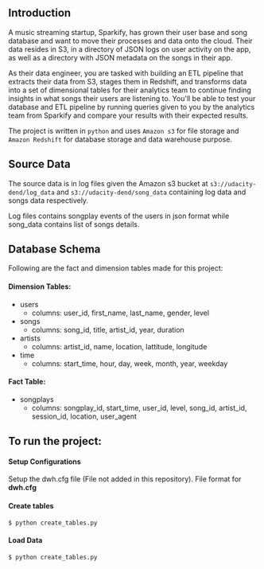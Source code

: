 ## Introduction
A music streaming startup, Sparkify, has grown their user base and song database and want to move their processes and data onto the cloud. Their data resides in S3, in a directory of JSON logs on user activity on the app, as well as a directory with JSON metadata on the songs in their app.

As their data engineer, you are tasked with building an ETL pipeline that extracts their data from S3, stages them in Redshift, and transforms data into a set of dimensional tables for their analytics team to continue finding insights in what songs their users are listening to. You'll be able to test your database and ETL pipeline by running queries given to you by the analytics team from Sparkify and compare your results with their expected results.

The project is written in `python` and uses `Amazon s3` for file storage and `Amazon Redshift`
 for database storage and data warehouse purpose.

## Source Data
The source data is in log files given the Amazon s3 bucket  at `s3://udacity-dend/log_data` 
and `s3://udacity-dend/song_data` containing log data and songs data respectively.

Log files contains songplay events of the users in json format 
while song_data contains list of songs details.

## Database Schema
Following are the fact and dimension tables made for this project:
#### Dimension Tables:
   * users
        * columns: user_id, first_name, last_name, gender, level
   * songs
        * columns: song_id, title, artist_id, year, duration
   * artists
        * columns: artist_id, name, location, lattitude, longitude
   * time
        * columns: start_time, hour, day, week, month, year, weekday
   
#### Fact Table:
   * songplays
        * columns: songplay_id, start_time, user_id, level, song_id, artist_id, session_id, location, user_agent

## To run the project:
#### Setup Configurations 
Setup the dwh.cfg file (File not added in this repository). File format for **dwh.cfg**


#### Create tables

    $ python create_tables.py

#### Load Data

    $ python create_tables.py